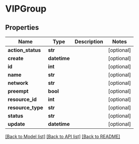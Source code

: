 # VIPGroup

## Properties
Name | Type | Description | Notes
------------ | ------------- | ------------- | -------------
**action_status** | **str** |  | [optional] 
**create** | **datetime** |  | [optional] 
**id** | **int** |  | [optional] 
**name** | **str** |  | [optional] 
**network** | **str** |  | [optional] 
**preempt** | **bool** |  | [optional] 
**resource_id** | **int** |  | [optional] 
**resource_type** | **str** |  | [optional] 
**status** | **str** |  | [optional] 
**update** | **datetime** |  | [optional] 

[[Back to Model list]](../README.md#documentation-for-models) [[Back to API list]](../README.md#documentation-for-api-endpoints) [[Back to README]](../README.md)


